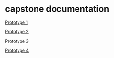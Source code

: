# capstone documentation

[Prototype 1](https://github.com/mlk525/capstone/blob/main/Proto1.md)

[Prototype 2](https://github.com/mlk525/capstone/blob/main/Proto2.md)

[Prototype 3](https://github.com/mlk525/capstone/blob/main/Proto3.md)

[Prototype 4](https://github.com/mlk525/capstone/blob/main/Proto4.md)
